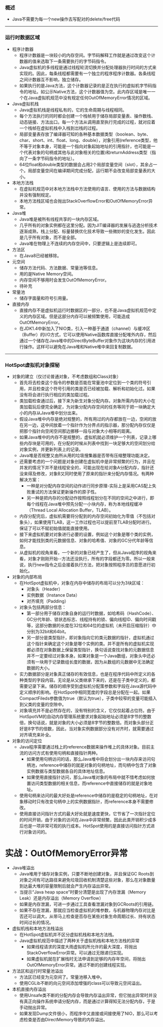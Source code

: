 ### 概述
  * Java不需要为每一个new操作去写配对的delete/free代码
- - -
### 运行时数据区域
  * 程序计数器
    * 程序计数器是一块较小的内存空间。字节码解释工作就是通过改变这个计数器的值来选取下一条需要执行的字节码指令。
    * Java虚拟机的多线程是通过线程轮流切换并分配处理器执行时间的方式来实现的。因此，每条线程都需要有一个独立的程序程序计数器。各条线程之间计数器互不影响，独立储存。
    * 如果执行的是Java方法，这个计数器记录的是正在执行的虚拟机字节码指令的地址。如公示Native方法，这个计数器值为空。此内存区域是唯一一个在Java虚拟机规范中没有规定任何OutOfMemoryError情况的区域。
  * Java虚拟机栈
    * Java虚拟机栈是线程私有的，它的生命周期与线程相同。
    * 每个方法执行的同时都会创建一个栈帧用于储存局部变量表、操作数栈、动态链接、方法出口。每一个方法从调用直至执行完成的过程，就对应着一个栈帧在虚拟机栈中入栈到岀栈的过程。
    * 局部变量表存放了编译器可知的各种基本数据类型（boolean、byte、char、short、int、float、long、double），对象引用(reference类型，他不等于对象本身，可能是一个指向对象起始地址的引用指针，也可能是一个代表对象的句柄或其他与此对象相关的位置)和returnAddress类型（指向了一条字节码指令的地址）。
    * 64位float和double类型的数据会占用2个局部变量空间（slot），其余占一个。局部变量空间在编译期间完成分配，运行期不会改变局部变量表的大小。
  * 本地方法栈
    * 在虚拟机规范中对本地方法栈中方法使用的语言、使用的方法与数据结构并没有强制规定。
    * 本地方法栈区域也会抛出StackOverflowError和OutOfMemoryError异常。
  * Java堆
    * Java堆是被所有线程共享的一块内存区域。
    * 几乎所有的对象实例都在这里分配。因为JIT编译器的发展与逃逸分析技术逐渐成熟，栈上分配、标量替换优化技术导致一些微妙的变化发生。因此是几乎所有对象，而不是全部。
    * Java堆在物理上不连续的内存空间中，只要逻辑上是连续即可。
  * 方法区
    * 在Java8已经被移除。
  * 元空间
    * 储存方法代码、方法数据、常量池等信息。
    * 用的是Native Memory空间。
    * 内存空间不够用时会发生OutOfMemoryError。
    * 待补充
  * 常量池
    * 储存字面量和符号引用量。
  * 直接内存
    * 直接内存不是虚拟机运行时数据区的一部分，也不是Java虚拟机规范中定义的内存区域。但是这部分内存可以被频繁使用，可能造成OutOfMemoryError。
    * 在JDK1.4中新加入了NIO类，引入一种基于通道（channel）与缓冲区（Buffer）的I/O方式，它可以使用Native函数库直接分配堆外内存，然后通过一个储存在Java堆中的DirectByteBuffer对象作为这块内存的引用进行操作。这样可以避免在Java堆和Native堆中来回复制数据。
- - -
### HotSpot虚拟机对象探秘
  * 对象的建立（仅讨论普通对象，不考虑数组和Class对象）
    * 首先将去检查这个指令的参数是否能在常量池中定位到一个类的符号引用，并且检查这个符号引用的类是否已经被加载、解析和初始化过。如果没有将会进行执行相应的类加载过程。
    * 类加载检查通过后，接下来为新生对象分配内存。对象所需内存的大小在类加载玩后便完全确定，为对象分配内存空间的任务等同于把一块确定大小的内存从Java堆中划分出来。
    * 假设Java堆中内存是绝对规整的，所有用过的内存都放在一边，空闲的放在另一边，这中间放着一个指针作为分界点的指示器，那分配内存仅仅是把那个指针向空闲空间那边挪移一段与对象大小相等的距离。
    * 如果Java堆中的内存不是规整的，虚拟机就必须维护一个列表，记录上哪些内存块是可用的，在分配的时候从列表中找到一块足够大的空间划分给对象实例，并更新列表上的记录。
    * Java堆是否规整又由所从用的垃圾搜集器是否带有压缩整理功能决定。
    * 还需要考虑的一个问题是对象创建在虚拟机中是非常频繁的行为，并且在并发的情况下并不是线程安全的，可能出现在给对象A分配内存，指针还没来得及修改，对象B又同时使用了原来的指针来分配内存情况。有两种解决方案：
      * 一种是对分配内存空间的动作进行同步原理-实际上是采用CAS配上失败重试的方法保证更新操作的原子性。
      * 另一种是把内存的分配动作按照线程划分在不同的空间之中进行，即每个线程在Java堆中预先分配一小块内存，称为本地线程缓冲（Thread Local Allocation Buffer，TLAB）。
    * 内存分配完后，虚拟机需要将分配到的内存空间初始化为零值（不包括对象头），如果使用TLAB，这一工作过程也可以提前至TLAB分配时进行。保证了可以不赋初始值就能直接使用。
    * 接下来虚拟机要对对象进行必要的设置，例如这个对象是哪个类的实例，如何才能找到类的元数据信息、对象的哈希值、对象的GC分代年龄等信息。
    * 从虚拟机的视角来看，一个新的对象已经产生了，但从Java程序的视角来看，对象才刚刚开始--<init>方法还没执行，所有的字段都还为零。所以一般来说，执行new指令之后会接着执行<init>方法，把对象按照程序员的意愿进行初始化。
  * 对象的内部布局
    * 在HotSpot虚拟机中，对象在内存中储存的布局可以分为3块区域：
      * 对象头（Header）
      * 实例数据（Instance Data）
      * 对齐填充（Padding）
    * 对象头包括两部分信息：
      * 第一部分用于储存对象自身的运行时数据，如哈希码（HashCode）、GC分代年龄、锁状态标志、线程持有的锁、偏向线程ID、偏向时间戳等，这部分数据的长度在32位和64位的虚拟机（未开启压缩指针）中分别为32bit和64bit。
      * 另一部分是类型指针，即对象指向它的类元数据的指针，虚拟机通过这个指针来确定这个对象是哪个实例的类。并不是所有的虚拟机实现都必须在对象数据上保留类型指针，换句话说查找对象的元数据信息并不一定要经过对象本身。如果对象是一个Java数组，对象头中还必须有一块用于记录数组长度的数据，因为从数组的元数据中无法确定数据的大小。
    * 实力数据部分是对象真正储存的有效信息，也是在程序代码中所定义的各种类型的字段内容。无论是从父类继承下来的，还是在子类中定义的，都需要记录下来。储存的顺序受到虚拟机分配策参数和字段在Java源代码中定义顺序的影响。在HotSpot中相同宽度的字段总是分配在一起。如果CompactFileds参数值为true（默认为true），子类中较窄的变量可能插入到父类的变量的空隙中。
    * 对象填充并不是必然存在的，没有特别的含义，它仅仅起着占位符。由于HotSpotVM的自动内存管理系统要求对象起始地址必须是8字节的整数倍，换句话说，就是对象的大小必须是8字节的整数倍。而对象头部分正好是8字节的倍数，因此，当对象实例数据部分没有对齐时，就需要通过对齐填充来补全。
  * 对象的访问定位
    * Java程序需要通过栈上的reference数据来操作堆上的具体对象。目前主流的访问方式有使用句柄和直接指针两种。
      * 如果使用句柄访问的话，那么Java堆中将会划分出一块内存来访问句柄池，reference中储存的就是对象的句柄地址，而句柄中包含了对象实例数据与类型数据各自的具体地址信息。
      * 如果使用直接指针访问，那么Java堆对象的布局中就不惜考虑如何放置访问类型数据的相关信息，而reference中直接储存的就是对象地址。
    * 使用句柄来访问的最大好处是reference中储存的是稳定的句柄地址，在对象移动时只有改变句柄中上的实例数据指针，而reference本身不需要修改。
    * 使用直接访问指针方式的最大好处就是速度更快，它节省了一次指针定位的时间开销，由于对象的访问在Java中非常频繁，因此此类开销积少成多后也是一项非常可观的执行成本。HotSpot使用的是直接访问指针方式进行对象访问的。
# 实战：OutOfMemoryError异常
  * Java堆溢出
    * Java堆用于储存对象实例，只要不断地创建对象，并且保证GC Roots到对象之间有可达路径来避免垃圾回收机制清楚这些对象，那么在对象数量到达最大堆的容量限制后就会产生内存溢出异常。
    * 当提示“Java heap space”时要分清楚是出现了内存泄漏（Memory Leak）还是内存溢出（Memory Overflow）
    * 如果是内存泄漏，可进一步通过工具查看泄漏对象到GCRoots的引用链。
    * 如果不存在泄漏，那就应当检查虚拟机的堆参数，与机器物理内存对比是否还可以调大，从带马上检查是否存在某些对象生命周期过长、持有状态时间过长的情况。
  * 虚拟机栈和本地方法栈溢出
    * 在HotSpot虚拟机并不区分虚拟机栈和本地方法栈。
    * Java虚拟机规范中描述了两种关于虚拟机栈和本地方法栈的异常
      * 如果线程请求的深度大雨虚拟机所允许的最大深度，将抛出StackOverflowError异常。可以通过无限递归实现。
      * 如果虚拟机就在扩展栈时无法申请到足够的内存年空间，将抛出OutOfMemoryError异常。通过不断的创建线程实现。
  * 方法区和运行时常量池溢出
    * 方法区已经变为元空间了。常量池移入堆中。
    * 使用CGLib不断的向元空间添加增强的class可以导致元空间溢出。
  * 本机直接内存溢出
    * 使用Unsafe类不断的分配内存会导致内存溢出异常，但它抛出异常时并没有真正向操作系统申请分配内存，而是通过计算得知无法分配内存，于是手动抛出异常。
    * 如果发现Dump文件很小，而程序中又直接或间接使用了NIO，那么可以考虑检查是否由DirectMemory导致的内存溢出。